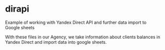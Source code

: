 # dirapi
Example of working with Yandex Direct API and further data import to Google sheets

With these files in our Agency, we take information about clients balances in Yandex Direct and import data into google sheets.
